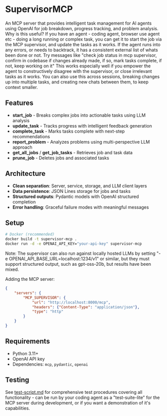 # SupervisorMCP

An MCP server that provides intelligent task management for AI agents using OpenAI for job breakdown, progress tracking, and problem analysis.
Why is this useful? If you have an agent - coding agent, browser use agent etc - doing a long running or complex task, you can get it to start the job via the MCP supervisor, and update the tasks as it works.
If the agent runs into any errors, or needs to backtrack, it has a consistent external list of whats been done or not.
Try messages like "check job status in mcp supervisor, confirm in codebase if changes already made, if so, mark tasks complete, if not, keep working on it"
This works especially well if you empower the agent to constructively disagree with the supervisor, or close irrelevant tasks as it works.
You can also use this across sessions, breaking changes up into multiple tasks, and creating new chats between them, to keep context smaller.

## Features

- **start_job** - Breaks complex jobs into actionable tasks using LLM analysis
- **update_task** - Tracks progress with intelligent feedback generation  
- **complete_task** - Marks tasks complete with next-step recommendations
- **report_problem** - Analyzes problems using multi-perspective LLM approach
- **get_all_jobs** / **get_job_tasks** - Retrieves job and task data
- **prune_job** - Deletes jobs and associated tasks

## Architecture

- **Clean separation**: Server, service, storage, and LLM client layers
- **Data persistence**: JSON Lines storage for jobs and tasks
- **Structured outputs**: Pydantic models with OpenAI structured completion
- **Error handling**: Graceful failure modes with meaningful messages

## Setup

```bash
# Docker (recommended)
docker build -t supervisor-mcp .
docker run -d -e OPENAI_API_KEY="your-api-key" supervisor-mcp
```
Note: The supervisor can also run against locally hosted LLMs by setting "-e OPENAI_API_BASE_URL=localhost:1234/v1" or similar, but they must support structured output, such as gpt-oss-20b, but results have been mixed.

Adding the MCP server:
```json
{
    "servers": {
        "MCP_SUPERVISOR": {
            "url": "http://localhost:8000/mcp",
            "headers": {"Content-Type": "application/json"},
            "type": "http"
        }
    }
}
```

## Requirements

- Python 3.11+
- OpenAI API key
- Dependencies: `mcp`, `pydantic`, `openai`

## Testing

See [test-script.md](./test-script.md) for comprehensive test procedures covering all functionality - can be run by your coding agent as a "test-suite-lite" for the MCP server during development, or if you want a demonstration of it's capabilities.
